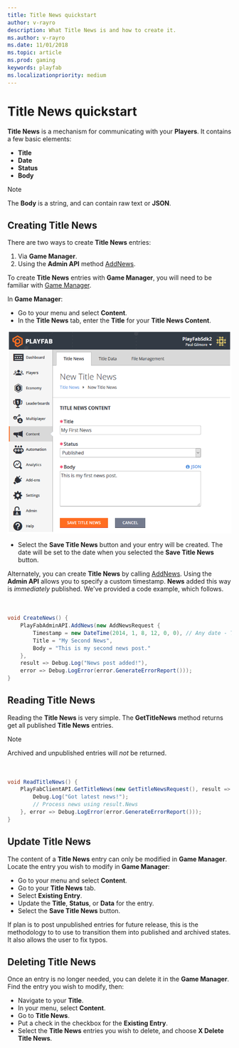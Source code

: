 ```yaml
---
title: Title News quickstart
author: v-rayro
description: What Title News is and how to create it.
ms.author: v-rayro
ms.date: 11/01/2018
ms.topic: article
ms.prod: gaming
keywords: playfab
ms.localizationpriority: medium
---
```


# Title News quickstart

**Title News** is a mechanism for communicating with your **Players**. It contains a few basic elements:

- **Title**
- **Date**
- **Status**
- **Body**

> [!NOTE]
> The **Body** is a string, and can contain raw text or **JSON**.

## Creating Title News

There are two ways to create **Title News** entries:

1. Via **Game Manager**.
2. Using the **Admin API** method [AddNews](xref:titleid.playfabapi.com.admin.title-widedatamanagement.addnews).

To create **Title News** entries with **Game Manager**, you will need to be familiar with [Game Manager](../../config/gamemanager/quickstart.md).

In **Game Manager**:

- Go to your menu and select **Content**.
- In the **Title News** tab, enter the **Title** for your **Title News Content**.

![Title News](../media/tutorials/game-manager-content-title-news.png)

- Select the **Save Title News** button and your entry will be created. The date will be set to the date when you selected the **Save Title News** button.

Alternately, you can create **Title News** by calling [AddNews](xref:titleid.playfabapi.com.admin.title-widedatamanagement.addnews). Using the **Admin API** allows you to specify a custom timestamp. **News** added this way is *immediately* published. We've provided a code example, which follows.
```csharp


void CreateNews() {
    PlayFabAdminAPI.AddNews(new AddNewsRequest {
        Timestamp = new DateTime(2014, 1, 8, 12, 0, 0), // Any date - This one is the founding of PlayFab
        Title = "My Second News",
        Body = "This is my second news post."
    },
    result => Debug.Log("News post added!"),
    error => Debug.LogError(error.GenerateErrorReport()));
}

```

## Reading Title News

Reading the **Title News** is very simple. The **GetTitleNews** method returns get all published **Title News** entries.

> [!NOTE]
> Archived and unpublished entries will *not* be returned.

```csharp


void ReadTitleNews() {
    PlayFabClientAPI.GetTitleNews(new GetTitleNewsRequest(), result => {
        Debug.Log("Got latest news!");
        // Process news using result.News
    }, error => Debug.LogError(error.GenerateErrorReport()));
}

```
## Update Title News

The content of a **Title News** entry can only be modified in **Game Manager**. Locate the entry you wish to modify in **Game Manager**:

- Go to your menu and select **Content**.
- Go to your **Title News** tab.
- Select **Existing Entry**.
- Update the **Title**, **Status**, or **Data** for the entry.
- Select the **Save Title News** button.

If plan is to post unpublished entries for future release, this is the methodology to to use to transition them into published and archived states. It also allows the user to fix typos.

## Deleting Title News

Once an entry is no longer needed, you can delete it in the **Game Manager**. Find the entry you wish to modify, then:

- Navigate to your **Title**.
- In your menu, select **Content**.
- Go to **Title News**.
- Put a check in the checkbox for the **Existing Entry**.
- Select the **Title News** entries you wish to delete, and choose **X Delete Title News**.
